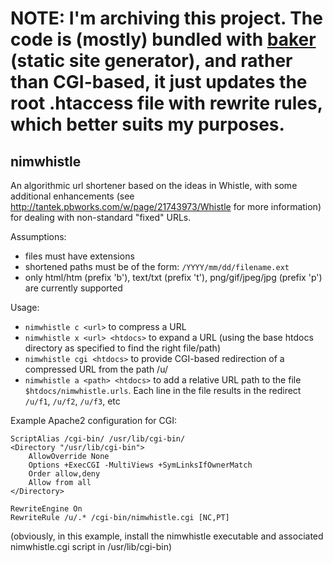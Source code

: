 # NOTE: I'm archiving this project. The code is (mostly) bundled with [baker](https://github.com/jasonrbriggs/baker) (static site generator), and rather than CGI-based, it just updates the root .htaccess file with rewrite rules, which better suits my purposes.


## nimwhistle

An algorithmic url shortener based on the ideas in Whistle, with some additional enhancements (see http://tantek.pbworks.com/w/page/21743973/Whistle for more information) for dealing with non-standard "fixed" URLs.


Assumptions:
* files must have extensions
* shortened paths must be of the form: `/YYYY/mm/dd/filename.ext`
* only html/htm (prefix 'b'), text/txt (prefix 't'), png/gif/jpeg/jpg (prefix 'p') are currently supported


Usage:

* `nimwhistle c <url>` to compress a URL
* `nimwhistle x <url> <htdocs>` to expand a URL (using the base htdocs directory as specified to find the right file/path)
* `nimwhistle cgi <htdocs>` to provide CGI-based redirection of a compressed URL from the path /u/
* `nimwhistle a <path> <htdocs>` to add a relative URL path to the file `$htdocs/nimwhistle.urls`. Each line in the file results in the redirect `/u/f1`, `/u/f2`, `/u/f3`, etc


Example Apache2 configuration for CGI:

```
ScriptAlias /cgi-bin/ /usr/lib/cgi-bin/
<Directory "/usr/lib/cgi-bin">
    AllowOverride None
    Options +ExecCGI -MultiViews +SymLinksIfOwnerMatch
    Order allow,deny
    Allow from all
</Directory>

RewriteEngine On
RewriteRule /u/.* /cgi-bin/nimwhistle.cgi [NC,PT]
```

(obviously, in this example, install the nimwhistle executable and associated nimwhistle.cgi script in /usr/lib/cgi-bin)
